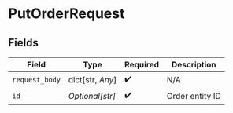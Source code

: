 # PutOrderRequest


## Fields

| Field              | Type               | Required           | Description        |
| ------------------ | ------------------ | ------------------ | ------------------ |
| `request_body`     | dict[str, *Any*]   | :heavy_check_mark: | N/A                |
| `id`               | *Optional[str]*    | :heavy_check_mark: | Order entity ID    |